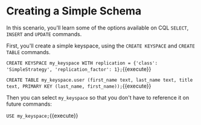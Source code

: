 # Creating a Simple Schema

In this scenario, you'll learn some of the options available on CQL `SELECT`, `INSERT` and `UPDATE` commands.

First, you'll create a simple keyspace, using the `CREATE KEYSPACE` and `CREATE TABLE` commands.

`CREATE KEYSPACE my_keyspace WITH replication = {'class': 'SimpleStrategy', 'replication_factor': 1};`{{execute}}

`CREATE TABLE my_keyspace.user (first_name text, last_name text, title text, PRIMARY KEY (last_name, first_name));`{{execute}}

Then you can select `my_keyspace` so that you don't have to reference it on future commands:

`USE my_keyspace;`{{execute}}